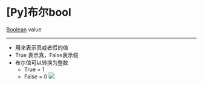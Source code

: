 # \[Py]布尔bool

[Boolean](Boolean_reCYUNxtCgTMNJiJyCB9tx.md "Boolean") value

***

-   用来表示真或者假的值
-   True 表示真，False表示假
-   布尔值可以转换为整数
    -   True = 1
    -   False = 0
    ![](../image/image_sKQ-_degpC.png)
